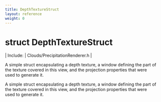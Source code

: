 ```yaml
---
title: DepthTextureStruct
layout: reference
weight: 0
---
```

struct DepthTextureStruct
===

| Include: | Clouds/PrecipitationRenderer.h |

A simple struct encapsulating a depth texture, a window defining the part of the texture covered in this view, and the projection properties
that were used to generate it.
  



A simple struct encapsulating a depth texture, a window defining the part of the texture covered in this view, and the projection properties
that were used to generate it.
  

